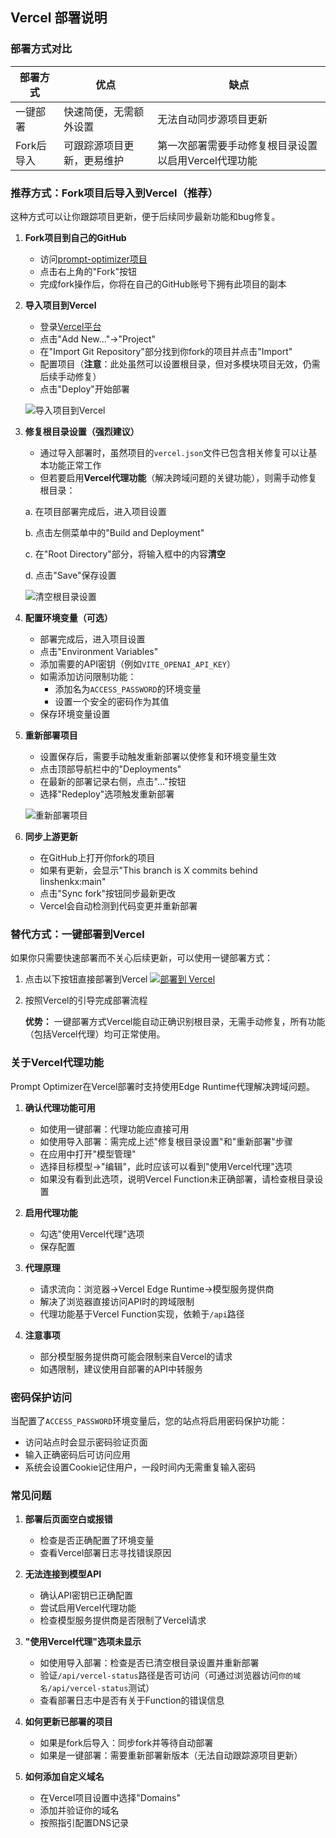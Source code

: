 ## Vercel 部署说明

### 部署方式对比

| 部署方式 | 优点 | 缺点 |
|---------|------|------|
| 一键部署 | 快速简便，无需额外设置 | 无法自动同步源项目更新 |
| Fork后导入 | 可跟踪源项目更新，更易维护 | 第一次部署需要手动修复根目录设置以启用Vercel代理功能 |

### 推荐方式：Fork项目后导入到Vercel（推荐）

这种方式可以让你跟踪项目更新，便于后续同步最新功能和bug修复。

1. **Fork项目到自己的GitHub**
   - 访问[prompt-optimizer项目](https://github.com/linshenkx/prompt-optimizer)
   - 点击右上角的"Fork"按钮
   - 完成fork操作后，你将在自己的GitHub账号下拥有此项目的副本

2. **导入项目到Vercel**
   - 登录[Vercel平台](https://vercel.com/)
   - 点击"Add New..."→"Project"
   - 在"Import Git Repository"部分找到你fork的项目并点击"Import"
   - 配置项目（**注意**：此处虽然可以设置根目录，但对多模块项目无效，仍需后续手动修复）
   - 点击"Deploy"开始部署

   ![导入项目到Vercel](../images/vercel/import.png)

3. **修复根目录设置（强烈建议）**
   - 通过导入部署时，虽然项目的`vercel.json`文件已包含相关修复可以让基本功能正常工作
   - 但若要启用**Vercel代理功能**（解决跨域问题的关键功能），则需手动修复根目录：
   
   a. 在项目部署完成后，进入项目设置
   
   b. 点击左侧菜单中的"Build and Deployment"
   
   c. 在"Root Directory"部分，将输入框中的内容**清空**
   
   d. 点击"Save"保存设置
   
   ![清空根目录设置](../images/vercel/setting.png)

4. **配置环境变量（可选）**
   - 部署完成后，进入项目设置
   - 点击"Environment Variables"
   - 添加需要的API密钥（例如`VITE_OPENAI_API_KEY`）
   - 如需添加访问限制功能：
     - 添加名为`ACCESS_PASSWORD`的环境变量
     - 设置一个安全的密码作为其值
   - 保存环境变量设置

5. **重新部署项目**
   - 设置保存后，需要手动触发重新部署以使修复和环境变量生效
   - 点击顶部导航栏中的"Deployments"
   - 在最新的部署记录右侧，点击"..."按钮
   - 选择"Redeploy"选项触发重新部署
   
   ![重新部署项目](../images/vercel/redeploy.png)

6. **同步上游更新**
   - 在GitHub上打开你fork的项目
   - 如果有更新，会显示"This branch is X commits behind linshenkx:main"
   - 点击"Sync fork"按钮同步最新更改
   - Vercel会自动检测到代码变更并重新部署

### 替代方式：一键部署到Vercel

如果你只需要快速部署而不关心后续更新，可以使用一键部署方式：

1. 点击以下按钮直接部署到Vercel
   [![部署到 Vercel](https://vercel.com/button)](https://vercel.com/new/clone?repository-url=https%3A%2F%2Fgithub.com%2Flinshenkx%2Fprompt-optimizer)

2. 按照Vercel的引导完成部署流程
   
   **优势：** 一键部署方式Vercel能自动正确识别根目录，无需手动修复，所有功能（包括Vercel代理）均可正常使用。

### 关于Vercel代理功能

Prompt Optimizer在Vercel部署时支持使用Edge Runtime代理解决跨域问题。

1. **确认代理功能可用**
   - 如使用一键部署：代理功能应直接可用
   - 如使用导入部署：需完成上述"修复根目录设置"和"重新部署"步骤
   - 在应用中打开"模型管理"
   - 选择目标模型->"编辑"，此时应该可以看到"使用Vercel代理"选项
   - 如果没有看到此选项，说明Vercel Function未正确部署，请检查根目录设置

2. **启用代理功能**
   - 勾选"使用Vercel代理"选项
   - 保存配置

3. **代理原理**
   - 请求流向：浏览器→Vercel Edge Runtime→模型服务提供商
   - 解决了浏览器直接访问API时的跨域限制
   - 代理功能基于Vercel Function实现，依赖于`/api`路径

4. **注意事项**
   - 部分模型服务提供商可能会限制来自Vercel的请求
   - 如遇限制，建议使用自部署的API中转服务

### 密码保护访问

当配置了`ACCESS_PASSWORD`环境变量后，您的站点将启用密码保护功能：
- 访问站点时会显示密码验证页面
- 输入正确密码后可访问应用
- 系统会设置Cookie记住用户，一段时间内无需重复输入密码

### 常见问题

1. **部署后页面空白或报错**
   - 检查是否正确配置了环境变量
   - 查看Vercel部署日志寻找错误原因

2. **无法连接到模型API**
   - 确认API密钥已正确配置
   - 尝试启用Vercel代理功能
   - 检查模型服务提供商是否限制了Vercel请求

3. **"使用Vercel代理"选项未显示**
   - 如使用导入部署：检查是否已清空根目录设置并重新部署
   - 验证`/api/vercel-status`路径是否可访问（可通过浏览器访问`你的域名/api/vercel-status`测试）
   - 查看部署日志中是否有关于Function的错误信息

4. **如何更新已部署的项目**
   - 如果是fork后导入：同步fork并等待自动部署
   - 如果是一键部署：需要重新部署新版本（无法自动跟踪源项目更新）

5. **如何添加自定义域名**
   - 在Vercel项目设置中选择"Domains"
   - 添加并验证你的域名
   - 按照指引配置DNS记录
